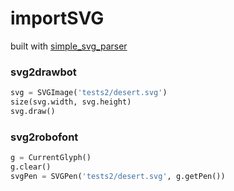 importSVG
=========

built with [simple_svg_parser](https://github.com/evanw/simple_svg_parser)

### svg2drawbot

```python
svg = SVGImage('tests2/desert.svg')
size(svg.width, svg.height)
svg.draw()
```

### svg2robofont

```python
g = CurrentGlyph()
g.clear()
svgPen = SVGPen('tests2/desert.svg', g.getPen())
```
